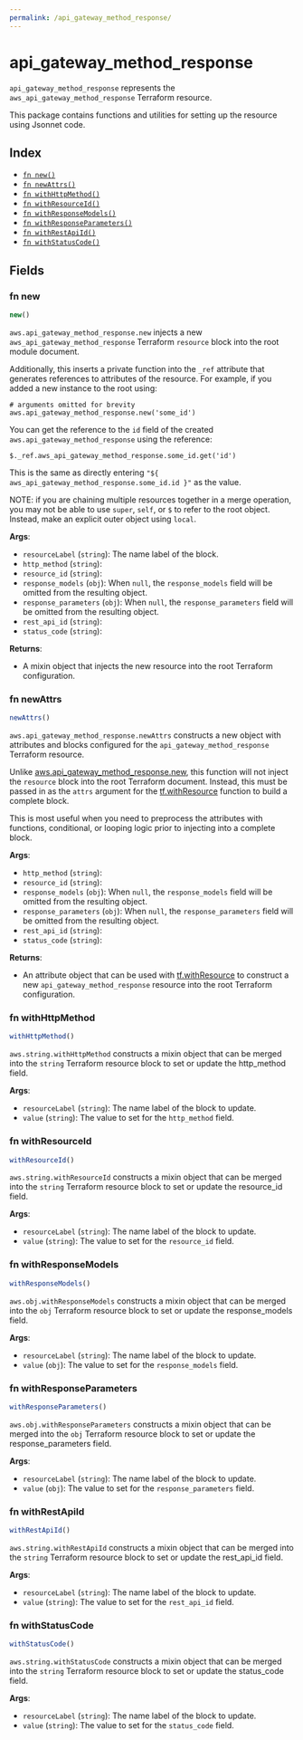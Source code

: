 ```yaml
---
permalink: /api_gateway_method_response/
---
```


# api_gateway_method_response

`api_gateway_method_response` represents the `aws_api_gateway_method_response` Terraform resource.



This package contains functions and utilities for setting up the resource using Jsonnet code.


## Index

* [`fn new()`](#fn-new)
* [`fn newAttrs()`](#fn-newattrs)
* [`fn withHttpMethod()`](#fn-withhttpmethod)
* [`fn withResourceId()`](#fn-withresourceid)
* [`fn withResponseModels()`](#fn-withresponsemodels)
* [`fn withResponseParameters()`](#fn-withresponseparameters)
* [`fn withRestApiId()`](#fn-withrestapiid)
* [`fn withStatusCode()`](#fn-withstatuscode)

## Fields

### fn new

```ts
new()
```


`aws.api_gateway_method_response.new` injects a new `aws_api_gateway_method_response` Terraform `resource`
block into the root module document.

Additionally, this inserts a private function into the `_ref` attribute that generates references to attributes of the
resource. For example, if you added a new instance to the root using:

    # arguments omitted for brevity
    aws.api_gateway_method_response.new('some_id')

You can get the reference to the `id` field of the created `aws.api_gateway_method_response` using the reference:

    $._ref.aws_api_gateway_method_response.some_id.get('id')

This is the same as directly entering `"${ aws_api_gateway_method_response.some_id.id }"` as the value.

NOTE: if you are chaining multiple resources together in a merge operation, you may not be able to use `super`, `self`,
or `$` to refer to the root object. Instead, make an explicit outer object using `local`.

**Args**:
  - `resourceLabel` (`string`): The name label of the block.
  - `http_method` (`string`): 
  - `resource_id` (`string`): 
  - `response_models` (`obj`):  When `null`, the `response_models` field will be omitted from the resulting object.
  - `response_parameters` (`obj`):  When `null`, the `response_parameters` field will be omitted from the resulting object.
  - `rest_api_id` (`string`): 
  - `status_code` (`string`): 

**Returns**:
- A mixin object that injects the new resource into the root Terraform configuration.


### fn newAttrs

```ts
newAttrs()
```


`aws.api_gateway_method_response.newAttrs` constructs a new object with attributes and blocks configured for the `api_gateway_method_response`
Terraform resource.

Unlike [aws.api_gateway_method_response.new](#fn-api_gateway_method_responsenew), this function will not inject the `resource`
block into the root Terraform document. Instead, this must be passed in as the `attrs` argument for the
[tf.withResource](https://github.com/tf-libsonnet/core/tree/main/docs#fn-withresource) function to build a complete block.

This is most useful when you need to preprocess the attributes with functions, conditional, or looping logic prior to
injecting into a complete block.

**Args**:
  - `http_method` (`string`): 
  - `resource_id` (`string`): 
  - `response_models` (`obj`):  When `null`, the `response_models` field will be omitted from the resulting object.
  - `response_parameters` (`obj`):  When `null`, the `response_parameters` field will be omitted from the resulting object.
  - `rest_api_id` (`string`): 
  - `status_code` (`string`): 

**Returns**:
  - An attribute object that can be used with [tf.withResource](https://github.com/tf-libsonnet/core/tree/main/docs#fn-withresource) to construct a new `api_gateway_method_response` resource into the root Terraform configuration.


### fn withHttpMethod

```ts
withHttpMethod()
```

`aws.string.withHttpMethod` constructs a mixin object that can be merged into the `string`
Terraform resource block to set or update the http_method field.



**Args**:
  - `resourceLabel` (`string`): The name label of the block to update.
  - `value` (`string`): The value to set for the `http_method` field.


### fn withResourceId

```ts
withResourceId()
```

`aws.string.withResourceId` constructs a mixin object that can be merged into the `string`
Terraform resource block to set or update the resource_id field.



**Args**:
  - `resourceLabel` (`string`): The name label of the block to update.
  - `value` (`string`): The value to set for the `resource_id` field.


### fn withResponseModels

```ts
withResponseModels()
```

`aws.obj.withResponseModels` constructs a mixin object that can be merged into the `obj`
Terraform resource block to set or update the response_models field.



**Args**:
  - `resourceLabel` (`string`): The name label of the block to update.
  - `value` (`obj`): The value to set for the `response_models` field.


### fn withResponseParameters

```ts
withResponseParameters()
```

`aws.obj.withResponseParameters` constructs a mixin object that can be merged into the `obj`
Terraform resource block to set or update the response_parameters field.



**Args**:
  - `resourceLabel` (`string`): The name label of the block to update.
  - `value` (`obj`): The value to set for the `response_parameters` field.


### fn withRestApiId

```ts
withRestApiId()
```

`aws.string.withRestApiId` constructs a mixin object that can be merged into the `string`
Terraform resource block to set or update the rest_api_id field.



**Args**:
  - `resourceLabel` (`string`): The name label of the block to update.
  - `value` (`string`): The value to set for the `rest_api_id` field.


### fn withStatusCode

```ts
withStatusCode()
```

`aws.string.withStatusCode` constructs a mixin object that can be merged into the `string`
Terraform resource block to set or update the status_code field.



**Args**:
  - `resourceLabel` (`string`): The name label of the block to update.
  - `value` (`string`): The value to set for the `status_code` field.
